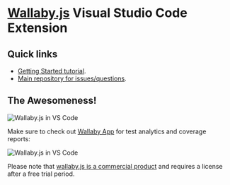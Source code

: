 # [Wallaby.js](http://wallabyjs.com) Visual Studio Code Extension

## Quick links

- [Getting Started tutorial](http://dm.gl/2015/11/26/wallaby-for-visual-studio-code/).
- [Main repository for issues/questions](https://github.com/wallabyjs/public).

## The Awesomeness!
![Wallaby.js in VS Code](https://wallabyjs.com/assets/img/vsc.gif)

Make sure to check out [Wallaby App](https://wallabyjs.com/docs/intro/get-started-wallaby-app.html) for test analytics and coverage reports:

![Wallaby.js in VS Code](https://wallabyjs.com/assets/img/wallabyapp2.gif)


Please note that [wallaby.js is a commercial product](http://wallabyjs.com/purchase/) and requires a license after a free trial period.
